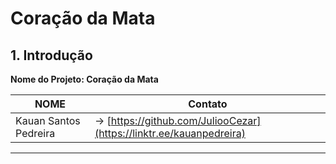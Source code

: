 # Coração da Mata

## 1. Introdução
**Nome do Projeto: Coração da Mata**

NOME                               |Contato
-----------------------------------|----------------------------------------
Kauan Santos Pedreira              |-> [https://github.com/JuliooCezar](https://linktr.ee/kauanpedreira)
----------------------------------------------------------------------------
